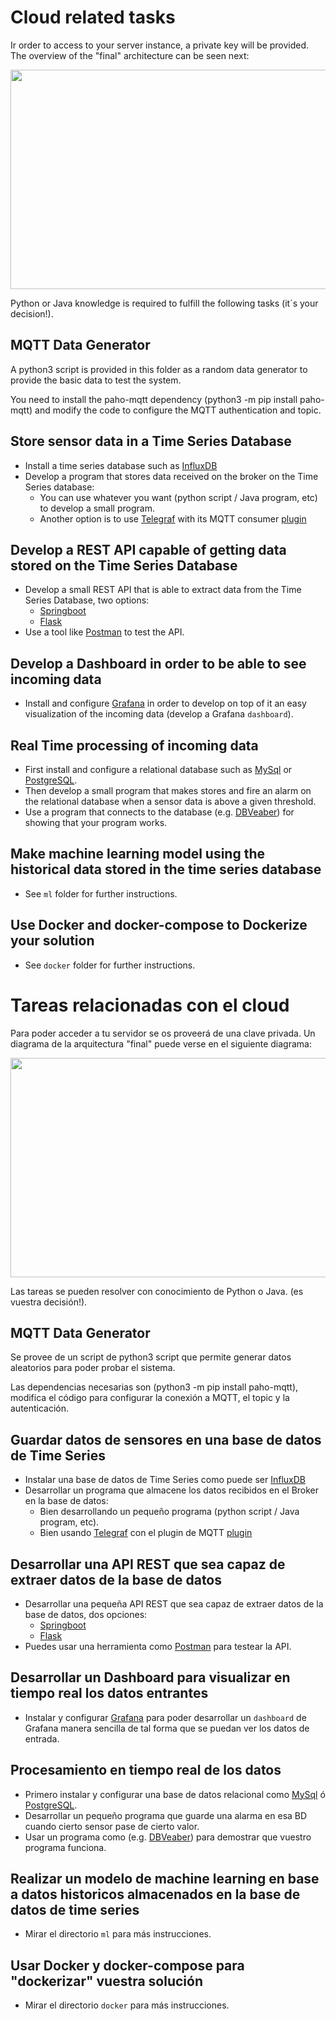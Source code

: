 # Cloud related tasks

Ir order to access to your server instance, a private key will be provided.
The overview of the "final" architecture can be seen next: 
<p align="center">
  <img width="650" height="351" src="https://github.com/ikerlan2015/hackathon/blob/master/cloud/cloud-arch.png">
</p>

Python or Java knowledge is required to fulfill the following tasks (it´s your decision!).
 
## MQTT Data Generator

A python3 script is provided in this folder as a random data generator to provide the basic data to test the system.

You need to install the paho-mqtt dependency (python3 -m pip install paho-mqtt) and modify the code to configure the MQTT authentication and topic.
 
## Store sensor data in a Time Series Database 

 * Install a time series database such as [InfluxDB](https://portal.influxdata.com/downloads/)
 * Develop a program that stores data received on the broker on the Time Series database:
    * You can use whatever you want (python script / Java program, etc) to develop a small program.
    * Another option is to use [Telegraf](https://www.influxdata.com/time-series-platform/telegraf/) with its MQTT consumer [plugin](https://github.com/influxdata/telegraf/tree/master/plugins/inputs/mqtt_consumer)

## Develop a REST API capable of getting data stored on the Time Series Database

 * Develop a small REST API that is able to extract data from the Time Series Database, two options:
   * [Springboot](https://spring.io/projects/spring-boot)
   * [Flask](https://flask-restful.readthedocs.io/en/latest/)
 * Use a tool like [Postman](https://www.getpostman.com/downloads/) to test the API. 

## Develop a Dashboard in order to be able to see incoming data

 * Install and configure [Grafana](https://grafana.com/) in order to develop on top of it an easy visualization of the incoming data (develop a Grafana ```dashboard```). 

## Real Time processing of incoming data

 * First install and configure a relational database such as [MySql](https://www.mysql.com/) or [PostgreSQL](https://www.postgresql.org/).
 * Then develop a small program that makes stores and fire an alarm on the relational database when a sensor data is above a given threshold. 
 * Use a program that connects to the database (e.g. [DBVeaber](https://dbeaver.io/)) for showing that your program works.

## Make machine learning model using the historical data stored in the time series database

 * See ```ml``` folder for further instructions.

## Use Docker and docker-compose to Dockerize your solution 

 * See ```docker``` folder for further instructions.


# Tareas relacionadas con el cloud

Para poder acceder a tu servidor se os proveerá de una clave privada.
Un diagrama de la arquitectura "final" puede verse en el siguiente diagrama:
<p align="center">
  <img width="650" height="351" src="https://github.com/ikerlan2015/hackathon/blob/master/cloud/cloud-arch.png">
</p>

Las tareas se pueden resolver con conocimiento de Python o Java. (es vuestra decisión!). 


## MQTT Data Generator

Se provee de un script de python3 script que permite generar datos aleatorios para poder probar el sistema.

Las dependencias necesarias son (python3 -m pip install paho-mqtt), modifica el código para configurar la conexión a MQTT, el topic y la autenticación.

## Guardar datos de sensores en una base de datos de Time Series

 * Instalar una base de datos de Time Series como puede ser [InfluxDB](https://portal.influxdata.com/downloads/)
 * Desarrollar un programa que almacene los datos recibidos en el Broker en la base de datos:
    * Bien desarrollando un pequeño programa (python script / Java program, etc).
    * Bien usando [Telegraf](https://www.influxdata.com/time-series-platform/telegraf/) con el plugin de MQTT [plugin](https://github.com/influxdata/telegraf/tree/master/plugins/inputs/mqtt_consumer)

## Desarrollar una API REST que sea capaz de extraer datos de la base de datos

 * Desarrollar una pequeña API REST que sea capaz de extraer datos de la base de datos, dos opciones:
   * [Springboot](https://spring.io/projects/spring-boot)
   * [Flask](https://flask-restful.readthedocs.io/en/latest/)
 * Puedes usar una herramienta como [Postman](https://www.getpostman.com/downloads/) para testear la API. 

## Desarrollar un Dashboard para visualizar en tiempo real los datos entrantes

 * Instalar y configurar [Grafana](https://grafana.com/) para poder desarrollar un ```dashboard``` de Grafana manera sencilla de tal forma que se puedan ver los datos de entrada.

## Procesamiento en tiempo real de los datos

 * Primero instalar y configurar una base de datos relacional como [MySql](https://www.mysql.com/) ó [PostgreSQL](https://www.postgresql.org/).
 * Desarrollar un pequeño programa que guarde una alarma en esa BD cuando cierto sensor pase de cierto valor.
 * Usar un programa como (e.g. [DBVeaber](https://dbeaver.io/)) para demostrar que vuestro programa funciona.

## Realizar un modelo de machine learning en base a datos historicos almacenados en la base de datos de time series

 * Mirar el directorio ```ml``` para más instrucciones.

## Usar Docker y docker-compose para "dockerizar" vuestra solución 

 * Mirar el directorio ```docker``` para más instrucciones.





